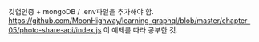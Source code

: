 깃헙인증 + mongoDB / .env파일을 추가해야 함. 
https://github.com/MoonHighway/learning-graphql/blob/master/chapter-05/photo-share-api/index.js
이 예제를 따라 공부한 것.